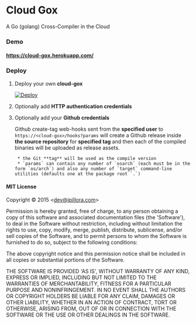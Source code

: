 # Cloud Gox

A Go (golang) Cross-Compiler in the Cloud

### Demo

#### https://cloud-gox.herokuapp.com/

### Deploy

1. Deploy your own **cloud-gox**

	[![Deploy](https://www.herokucdn.com/deploy/button.png)](https://heroku.com/deploy)

1. Optionally add **HTTP authentication credentials**

1. Optionally add your **Github credentials**

	Github create-tag web-hooks sent from the **specified user** to `https://<cloud-gox>/hooks?params` will create a Github release inside **the source repository** for **specified tag** and then each of the compiled binaries will be uploaded as release assets.

		* the Git **tag** will be used as the compile version
		* `params` can contain any number of `osarch` (each must be in the form `os/arch`) and also any number of `target` command-line utilities (defaults one at the package root `.`)

#### MIT License

Copyright © 2015 &lt;dev@jpillora.com&gt;

Permission is hereby granted, free of charge, to any person obtaining
a copy of this software and associated documentation files (the
'Software'), to deal in the Software without restriction, including
without limitation the rights to use, copy, modify, merge, publish,
distribute, sublicense, and/or sell copies of the Software, and to
permit persons to whom the Software is furnished to do so, subject to
the following conditions:

The above copyright notice and this permission notice shall be
included in all copies or substantial portions of the Software.

THE SOFTWARE IS PROVIDED 'AS IS', WITHOUT WARRANTY OF ANY KIND,
EXPRESS OR IMPLIED, INCLUDING BUT NOT LIMITED TO THE WARRANTIES OF
MERCHANTABILITY, FITNESS FOR A PARTICULAR PURPOSE AND NONINFRINGEMENT.
IN NO EVENT SHALL THE AUTHORS OR COPYRIGHT HOLDERS BE LIABLE FOR ANY
CLAIM, DAMAGES OR OTHER LIABILITY, WHETHER IN AN ACTION OF CONTRACT,
TORT OR OTHERWISE, ARISING FROM, OUT OF OR IN CONNECTION WITH THE
SOFTWARE OR THE USE OR OTHER DEALINGS IN THE SOFTWARE.
